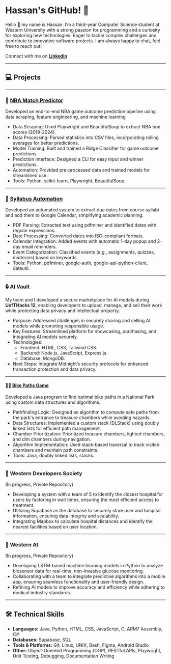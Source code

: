 # Hassan's GitHub! 🌟

Hello 👋 my name is Hassan. I’m a third-year Computer Science student at Western University with a strong passion for programming and a curiosity for exploring new technologies. Eager to tackle complex challenges and contribute to innovative software projects. I am always happy to chat, feel free to reach out!

Connect with me on **[LinkedIn](www.linkedin.com/in/hzeesha)**

---

## 💻 Projects
---

### 🏀 [NBA Match Predictor](https://github.com/hzeesha/NBAmatchPredictor) 

Developed an end-to-end NBA game outcome prediction pipeline using data scraping, feature engineering, and machine learning
*  Data Scraping: Used Playwright and BeautifulSoup to extract NBA box scores (2019-2024).
*  Data Processing: Parsed statistics into CSV files, incorporating rolling averages for better predictions.
*  Model Training: Built and trained a Ridge Classifier for game outcome predictions.
*  Prediction Interface: Designed a CLI for easy input and winner predictions.
*  Automation: Provided pre-processed data and trained models for streamlined use.
*  Tools: Python, scikit-learn, Playwright, BeautifulSoup.
---
### 📅 [Syllabus Automation](https://github.com/hzeesha/syllabus-automation) 

Developed an automated system to extract due dates from course syllabi and add them to Google Calendar, simplifying academic planning.
* PDF Parsing: Extracted text using pdfminer and identified dates with regular expressions.
* Date Processing: Converted dates into ISO-compliant formats.
* Calendar Integration: Added events with automatic 1-day popup and 2-day email reminders.
* Event Categorization: Classified events (e.g., assignments, quizzes, midterms) based on keywords.
* Tools: Python, pdfminer, google-auth, google-api-python-client, dateutil.
---
### 🔒 [AI Vault](https://dorahacks.io/buidl/21659/)

My team and I developed a secure marketplace for AI models during **UofTHacks 12**, enabling developers to upload, manage, and sell their work while protecting data privacy and intellectual property.
* Purpose: Addressed challenges in securely sharing and selling AI models while promoting responsible usage.
* Key Features: Streamlined platform for showcasing, purchasing, and integrating AI models securely.
* Technologies:
  - Frontend: HTML, CSS, Tailwind CSS.
  - Backend: Node.js, JavaScript, Express.js.
  - Database: MongoDB.
* Next Steps: Integrate Midnight’s security protocols for enhanced transaction protection and data privacy.
---
#### 🚴‍♂️ [Bike Paths Game](https://github.com/hzeesha/Bike-Paths-Game)

Developed a Java program to find optimal bike paths in a National Park using custom data structures and algorithms.
* Pathfinding Logic: Designed an algorithm to compute safe paths from the park's entrance to treasure chambers while avoiding hazards.
* Data Structures: Implemented a custom stack (DLStack) using doubly linked lists for efficient path management.
* Chamber Prioritization: Prioritized treasure chambers, lighted chambers, and dim chambers during navigation.
* Algorithm Implementation: Used stack-based traversal to track visited chambers and maintain path constraints.
* Tools: Java, doubly linked lists, stacks.
---
### 🏥 Western Developers Society

(In progress, Private Repository)

* Developing a system with a team of 5 to identify the closest hospital for users by factoring in wait times, ensuring the most efficient access to treatment.
* Utilizing Supabase as the database to securely store user and hospital information, ensuring data integrity and scalability.
* Integrating Mapbox to calculate hospital distances and identify the nearest facilities based on user location.
---
### 🤖 Western AI

(In progress, Private Repository)

* Developing LSTM-based machine learning models in Python to analyze biosensor data for real-time, non-invasive glucose monitoring.
* Collaborating with a team to integrate predictive algorithms into a mobile app, ensuring seamless functionality and user-friendly design.
* Refining AI models to improve accuracy and efficiency while adhering to medical industry standards.
---

## 🛠️ Technical Skills

* **Languages:** Java, Python, HTML, CSS, JavaScript, C, ARM7 Assembly, C#
* **Databases:** Supabase, SQL
* **Tools & Platforms:** Git, Linux, UNIX, Bash, Figma, Android Studio
* **Other:** Object-Oriented Programming (OOP), RESTful APIs, Playwright, Unit Testing, Debugging, Documentation Writing
